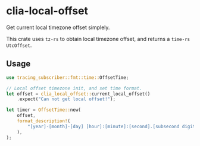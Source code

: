 # clia-local-offset

Get current local timezone offset simplely.

This crate uses `tz-rs` to obtain local timezone offset, and returns a `time-rs` `UtcOffset`.

## Usage

```rust
use tracing_subscriber::fmt::time::OffsetTime;

// Local offset timezone init, and set time format.
let offset = clia_local_offset::current_local_offset()
    .expect("Can not get local offset!");

let timer = OffsetTime::new(
    offset,
    format_description!(
        "[year]-[month]-[day] [hour]:[minute]:[second].[subsecond digits:3]"
    ),
);
```
